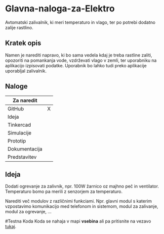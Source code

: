# Glavna-naloga-za-Elektro
Avtomatski zalivalnik, ki meri temperaturo in vlago, ter po potrebi dodatno zalije rastlino.

## Kratek opis
Namen je narediti napravo, ki bo sama vedela kdaj je treba rastline zaliti, 
opozoriti na pomankanja vode, vzdrževati vlago v zemli,
ter uporabniku na aplikacijo izpisovati podatke.
Uporabnik bo lahko tudi preko aplikacije uporabljal zalivalnik.



## Naloge
|     Za naredit       |        |
|-------------------|:---------------|
|  GitHub        |    X          |
|  Ideja       |            | 
|  Tinkercad       |            |         
|  Simulacije    |             |         
|  Prototip       |            |    
|  Dokumentacija       |            |   
|  Predstavitev       |            |    

## Ideja

Dodati ogrevanje za zalivnik, npr. 100W žarnico oz majhno peč in ventilator. Temperaturo bomo pa merili z senzorjem za temperaturo.

Narediti več modulov z različnimi funkciami. Npr. glavni modul s katerim vzpostavimo komunikacijo med telefonom in sistemom, modul za zalivanje,
modul za ogrevanje, ...

#Testna Koda
Koda se nahaja v mapi __vsebina__ ali pa pritisnite na vezavo [tukaj]().
